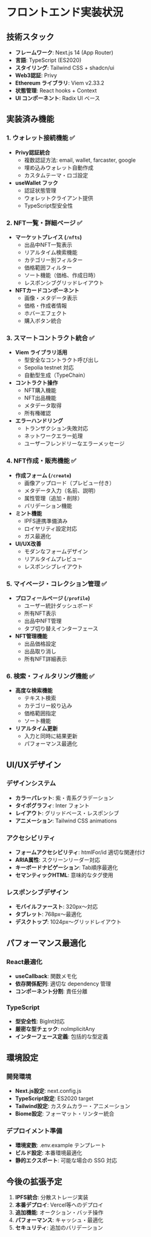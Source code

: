 # フロントエンド実装状況

## 技術スタック
- **フレームワーク**: Next.js 14 (App Router)
- **言語**: TypeScript (ES2020)
- **スタイリング**: Tailwind CSS + shadcn/ui
- **Web3認証**: Privy
- **Ethereum ライブラリ**: Viem v2.33.2
- **状態管理**: React hooks + Context
- **UI コンポーネント**: Radix UI ベース

## 実装済み機能

### 1. ウォレット接続機能 ✅
- **Privy認証統合**
  - 複数認証方法: email, wallet, farcaster, google
  - 埋め込みウォレット自動作成
  - カスタムテーマ・ロゴ設定
- **useWallet フック**
  - 認証状態管理
  - ウォレットクライアント提供
  - TypeScript型安全性

### 2. NFT一覧・詳細ページ ✅
- **マーケットプレイス (`/nfts`)**
  - 出品中NFT一覧表示
  - リアルタイム検索機能
  - カテゴリー別フィルター
  - 価格範囲フィルター
  - ソート機能（価格、作成日時）
  - レスポンシブグリッドレイアウト
- **NFTカードコンポーネント**
  - 画像・メタデータ表示
  - 価格・作成者情報
  - ホバーエフェクト
  - 購入ボタン統合

### 3. スマートコントラクト統合 ✅
- **Viem ライブラリ活用**
  - 型安全なコントラクト呼び出し
  - Sepolia testnet 対応
  - 自動型生成（TypeChain）
- **コントラクト操作**
  - NFT購入機能
  - NFT出品機能
  - メタデータ取得
  - 所有権確認
- **エラーハンドリング**
  - トランザクション失敗対応
  - ネットワークエラー処理
  - ユーザーフレンドリーなエラーメッセージ

### 4. NFT作成・販売機能 ✅
- **作成フォーム (`/create`)**
  - 画像アップロード（プレビュー付き）
  - メタデータ入力（名前、説明）
  - 属性管理（追加・削除）
  - バリデーション機能
- **ミント機能**
  - IPFS連携準備済み
  - ロイヤリティ設定対応
  - ガス最適化
- **UI/UX改善**
  - モダンなフォームデザイン
  - リアルタイムプレビュー
  - レスポンシブレイアウト

### 5. マイページ・コレクション管理 ✅
- **プロフィールページ (`/profile`)**
  - ユーザー統計ダッシュボード
  - 所有NFT表示
  - 出品中NFT管理
  - タブ切り替えインターフェース
- **NFT管理機能**
  - 出品価格設定
  - 出品取り消し
  - 所有NFT詳細表示

### 6. 検索・フィルタリング機能 ✅
- **高度な検索機能**
  - テキスト検索
  - カテゴリー絞り込み
  - 価格範囲指定
  - ソート機能
- **リアルタイム更新**
  - 入力と同時に結果更新
  - パフォーマンス最適化

## UI/UXデザイン

### デザインシステム
- **カラーパレット**: 紫・青系グラデーション
- **タイポグラフィ**: Inter フォント
- **レイアウト**: グリッドベース・レスポンシブ
- **アニメーション**: Tailwind CSS animations

### アクセシビリティ
- **フォームアクセシビリティ**: htmlFor/id 適切な関連付け
- **ARIA属性**: スクリーンリーダー対応
- **キーボードナビゲーション**: Tab順序最適化
- **セマンティックHTML**: 意味的なタグ使用

### レスポンシブデザイン
- **モバイルファースト**: 320px〜対応
- **タブレット**: 768px〜最適化
- **デスクトップ**: 1024px〜グリッドレイアウト

## パフォーマンス最適化

### React最適化
- **useCallback**: 関数メモ化
- **依存関係配列**: 適切な dependency 管理
- **コンポーネント分割**: 責任分離

### TypeScript
- **型安全性**: BigInt対応
- **厳密な型チェック**: noImplicitAny
- **インターフェース定義**: 包括的な型定義

## 環境設定

### 開発環境
- **Next.js設定**: next.config.js
- **TypeScript設定**: ES2020 target
- **Tailwind設定**: カスタムカラー・アニメーション
- **Biome設定**: フォーマット・リンター統合

### デプロイメント準備
- **環境変数**: .env.example テンプレート
- **ビルド設定**: 本番環境最適化
- **静的エクスポート**: 可能な場合の SSG 対応

## 今後の拡張予定
1. **IPFS統合**: 分散ストレージ実装
2. **本番デプロイ**: Vercel等へのデプロイ
3. **追加機能**: オークション・バッチ操作
4. **パフォーマンス**: キャッシュ・最適化
5. **セキュリティ**: 追加のバリデーション